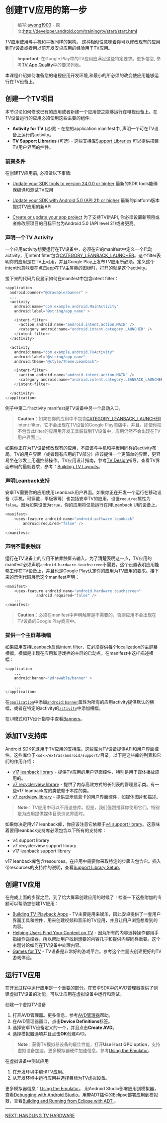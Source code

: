 <!-- Get Started with TV Apps -->
# 创建TV应用的第一步

> 编写:[awong1900](https://github.com/awong1900) - 原文:<http://developer.android.com/training/tv/start/start.html>

<!-- TV apps use the same structure as those for phones and tablets. This similarity means you can modify your existing apps to also run on TV devices or create new apps based on what you already know about building apps for Android. -->

TV应用使用与手机和平板同样的架构。 这种相似性意味着你可以修改现有的应用到TV设备或者用以前开发安卓应用的经验用于TV应用。

<!-- Important: There are specific requirements your app must meet to qualify as an Android TV app on Google Play. For more information, see the requirements listed in TV App Quality. -->

>**Important**: 在Google Play中的TV应用应满足这些特定要求。更多信息, 参考[TV App Quality](http://developer.android.com/distribute/essentials/quality/tv.html)中的要求列表。

<!-- This lesson describes how to prepare your development environment for building TV apps, and the minimum required changes to enable an app to run on TV devices. -->

本课程介绍如何准备您的电视应用开发环境,和最小的所必须的改变使应用能够运行在TV设备上。

<!--Set up a TV Project -->
## 创建一个TV项目

<!--This section discusses how to modify an existing app to run on TV devices, or create a new one. These are the main components you must use to create an app that runs on TV devices: -->

本节讨论如何修改已有的应用或者新建一个应用使之能够运行在电视设备上。在TV设备运行的应用必须使用这些主要的组件:

<!--
* Activity for TV (Required) - In your application manifest, declare an activity that is intended to run on TV devices.
* TV Support Libraries (Optional) - There are several Support Libraries available for TV devices that provide widgets for building user interfaces. -->

* **Activity for TV** (必须) - 在您的application manifest中, 声明一个可在TV设备上运行的activity。
* **TV Support Libraries** (可选) - 这些支持库[Support Libraries](http://developer.android.com/training/tv/start/start.html#tv-libraries) 可以提供搭建TV用户界面的控件。

<!-- Prerequisites -->
### 前提条件

<!-- Before you begin building apps for TV, you must: -->
在创建TV应用前, 必须做以下事情:

<!--
* Update your SDK tools to version 24.0.0 or higher
	The updated SDK tools enable you to build and test apps for TV.
* Update your SDK with Android 5.0 (API 21) or higher
	The updated platform version provides new APIs for TV apps.
* Create or update your app project
	In order to access new APIs for TV devices, you must create a project or modify an existing project that targets Android 5.0 (API level 21) or higher.
-->

- [Update your SDK tools to version 24.0.0 or higher](http://developer.android.com/sdk/installing/adding-packages.html#GetTools)
	最新的SDK tools能确保编译和测试TV应用

- [Update your SDK with Android 5.0 (API 21) or higher](http://developer.android.com/sdk/installing/adding-packages.html#GetTools)
	最新的platform版本提供TV应用的新API

- [Create or update your app project](http://developer.android.com/sdk/installing/create-project.html)
	为了支持TV新API, 你必须设置新项目或者修改原项目的目标平台为Android 5.0 (API level 21)或者更高。


<!-- Declare a TV Activity -->
### 声明一个TV Activity

<!-- An application intended to run on TV devices must declare a launcher activity for TV in its manifest using a [CATEGORY_LEANBACK_LAUNCHER](http://developer.android.com/reference/android/content/Intent.html#CATEGORY_LEANBACK_LAUNCHER) intent filter. This filter identifies your app as being enabled for TV, and is required for your app to be considered a TV app in Google Play. Declaring this intent also identifies which activity in your app to launch when a user selects its icon on the TV home screen. -->

一个应用activity想要运行在TV设备中，必须在它的manifest中定义一个启动activity，用intent filter包含[CATEGORY_LEANBACK_LAUNCHER](http://developer.android.com/reference/android/content/Intent.html#CATEGORY_LEANBACK_LAUNCHER)。这个filter表明你的应用是在TV上可用，并且Google Play上发布TV应用所必须。定义这个intent也意味着在点击app在TV主屏幕的图标时，打开的就是这个activity。

<!-- The following code snippet shows how to include this intent filter in your manifest: -->
接下来的代码片段显示如何在manifest中包含intent filter：

```java
<application
  android:banner="@drawable/banner" >
  ...
  <activity
    android:name="com.example.android.MainActivity"
    android:label="@string/app_name" >

    <intent-filter>
      <action android:name="android.intent.action.MAIN" />
      <category android:name="android.intent.category.LAUNCHER" />
    </intent-filter>
  </activity>

  <activity
    android:name="com.example.android.TvActivity"
    android:label="@string/app_name"
    android:theme="@style/Theme.Leanback">

    <intent-filter>
      <action android:name="android.intent.action.MAIN" />
      <category android:name="android.intent.category.LEANBACK_LAUNCHER" />
    </intent-filter>

  </activity>
</application>
```

<!-- The second activity manifest entry in this example specifies that activity as the one to launch on a TV device. -->
例子中第二个activity manifest是TV设备中另一个启动入口。

<!-- > **Caution**: If you do not include the [CATEGORY_LEANBACK_LAUNCHER](http://developer.android.com/reference/android/content/Intent.html#CATEGORY_LEANBACK_LAUNCHER) intent filter in your app, it is not visible to users running the Google Play store on TV devices. Also, if your app does not have this filter when you load it onto a TV device using developer tools, the app does not appear in the TV user interface. -->

> **Caution**：如果在你的应用中不包含[CATEGORY_LEANBACK_LAUNCHER](http://developer.android.com/reference/android/content/Intent.html#CATEGORY_LEANBACK_LAUNCHER) intent filter，它不会出现在TV设备的Google Play商店中。并且，即使你把不包含此filter的应用用开发工具装载到TV设备中，应用仍然不会出现在TV用户界面上。


<!-- If you are modifying an existing app for use on TV, your app should not use the same activity layout for TV that it does for phones and tablets. The user interface of your TV app (or TV portion of your existing app) should provide a simpler interface that can be easily navigated using a remote control from a couch. For guidelines on designing an app for TV, see the [TV Design](http://developer.android.com/design/tv/index.html) guide. For more information on the minimum implementation requirements for interface layouts on TV, see [Building TV Layouts](http://developer.android.com/training/tv/start/layouts.html). -->

如果你正在为TV设备修改现有的应用，不应该与手机和平板用同样的activity布局。TV的用户界面（或者现有应用的TV部分）应该提供一个更简单的界面，更容易坐在沙发上用遥控器操作。TV应用设计指南，参考[TV Design](http://developer.android.com/design/tv/index.html)指导。查看TV界面布局的最低要求，参考：[Building TV Layouts](http://developer.android.com/training/tv/start/layouts.html)。


<!-- ### Declare Leanback support -->
### 声明Leanback支持

<!-- Declare that your app uses the Leanback user interface required by Android TV. If you are developing an app that runs on mobile (phones, wearables, tablets, etc.) as well as Android TV, set the required attribute value to `false`. If you set the `required` attribute value to `true`, your app will run only on devices that use the Leanback UI. -->

安卓TV需要你的应用使用Leanback用户界面。如果你正在开发一个运行在移动设备（手机，可穿戴，平板等等）也包括安卓TV的应用，设置`required`属性为`false`。因为如果设置为`true`，你的应用将仅能运行在用Leanback UI的设备上。

```java
<manifest>
    <uses-feature android:name="android.software.leanback"
        android:required="false" />
    ...
</manifest>
```

<!-- ### Declare touchscreen not required -->
### 声明不需要触屏

<!-- Applications that are intended to run on TV devices do not rely on touch screens for input. In order to make this clear, the manifest of your TV app must declare that a the android.hardware.touchscreen feature is not required. This setting identifies your app as being able to work on a TV device, and is required for your app to be considered a TV app in Google Play. The following code example shows how to include this manifest declaration: -->

运行在TV设备上的应用不依靠触屏去输入。为了清楚表明这一点，TV应用的manifest必须声明`android.hardware.touchscreen`不需要。这个设置表明应用能够工作在TV设备上，并且也是Google Play认定你的应用为TV应用的要求。接下来的示例代码展示这个manifest声明：

```java
<manifest>
    <uses-feature android:name="android.hardware.touchscreen"
              android:required="false" />
    ...
</manifest>
```

<!-- >**Caution**: You must declare that a touch screen is not required in your app manifest, as shown this example code, or your app cannot appear in the Google Play store on TV devices. -->

>**Caution**：必须在manifest中声明触屏是不需要的，否则应用不会出现在TV设备的Google Play商店中。

<!-- ### Provide a home screen banner -->
### 提供一个主屏幕横幅

<!-- An application must provide a home screen banner for each localization if it includes a Leanback launcher intent filter. The banner is the app launch point that appears on the home screen in the apps and games rows. Desribe the banner in the manifest as follows: -->

如果应用支持Leanback启动intent filter，它必须提供每个localization的主屏幕横幅。横幅是出现在应用和游戏栏的主屏的启动点。在manifest中这样描述横幅：

```java
<application
    ...
    android:banner="@drawable/banner" >

    ...
</application>
```

<!-- Use the [android:banner](http://developer.android.com/guide/topics/manifest/application-element.html#banner) attribute with the [application](http://developer.android.com/guide/topics/manifest/application.html) tag to supply a default banner for all application activities, or with the [activity](http://developer.android.com/guide/topics/manifest/activity-element.html) tag to supply a banner for a specific activity. -->

在[`application`](http://developer.android.com/guide/topics/manifest/application.html)中添加[`android:banner`](http://developer.android.com/guide/topics/manifest/application-element.html#banner)属性为所有的应用activity提供默认的横幅，或者在特定的activity的[`activity`](http://developer.android.com/guide/topics/manifest/activity-element.html)中添加横幅。

<!-- See [Banners](http://developer.android.com/design/tv/patterns.html#banner) in the UI Patterns for TV design guide. -->
在UI模式和TV设计指导中查看[Banners](http://developer.android.com/design/tv/patterns.html#banner)。


<!-- ## Add TV Support Libraries -->
## 添加TV支持库

<!-- The Android SDK includes support libraries that are intended for use with TV apps. These libraries provide APIs and user interface widgets for use on TV devices. The libraries are located in the <sdk>/extras/android/support/ directory. Here is a list of the libraries and their general purpose: -->

Android SDK包含用于TV应用的支持库。这些库为TV设备提供API和用户界面控件。这些库位于`<sdk>/extras/android/support/`目录。以下是这些库的列表和它们的作用介绍：

<!--
* [v17 leanback library](http://developer.android.com/tools/support-library/features.html#v17-leanback) - Provides user interface widgets for TV apps, particularly for apps that do media playback.
* [v7 recyclerview library](http://developer.android.com/tools/support-library/features.html#v7-recyclerview) - Provides classes for managing display of long lists in a memory efficient manner. Several classes in the v17 leanback library depend on the classes in this library.
* [v7 cardview library](http://developer.android.com/tools/support-library/features.html#v7-cardview) - Provides user interface widgets for displaying information cards, such as media item pictures and descriptions.
-->

* [v17 leanback library](http://developer.android.com/tools/support-library/features.html#v17-leanback) - 提供TV应用的用户界面控件，特别是用于媒体播放应用的。
* [v7 recyclerview library](http://developer.android.com/tools/support-library/features.html#v7-recyclerview) - 提供了内存高效方式的长列表的管理显示类。有一些v17 leanback库的类依赖于本库的类。
* [v7 cardview library](http://developer.android.com/tools/support-library/features.html#v7-cardview) - 提供显示信息卡的用户界面控件，如媒体图片和描述。


<!-- >**Note**: You are not required to use these support libraries for your TV app. However, we strongly recommend using them, particularly for apps that provide a media catalog browsing interface. -->

>**Note**：TV应用中可以不用这些库。但是，我们强烈推荐你使用它们，特别是为应用提供媒体目录浏览界面时。


<!-- If you decide to use the v17 leanback library for your app, you should note that it is dependent on the [v4 support library](http://developer.android.com/tools/support-library/features.html#v4). This means that apps that use the leanback support library should include all of these support libraries: -->

如果你决定用v17 leanback库，你应该注意它依赖于[v4 support library](http://developer.android.com/tools/support-library/features.html#v4)。这意味着要用leanback支持库必须包含以下所有的支持库：

* v4 support library
* v7 recyclerview support library
* v17 leanback support library


<!-- The v17 leanback library contains resources, which require you to take specific steps to include it in app projects. For instructions on importing a support library with resources, see [Support Library Setup]((http://developer.android.com/tools/support-library/setup.html#libs-with-res)). -->

v17 leanback库包含resources。在应用中需要你采取特定的步骤去包含它。插入带resources的支持库的说明，查看[Support Library Setup]((http://developer.android.com/tools/support-library/setup.html#libs-with-res))。



<!-- ## Build TV Apps -->
## 创建TV应用

<!-- After you have completed the steps described above, it's time to start building apps for the big screen! Check out these additional topics to help you build your app for TV: -->

在完成上面的步骤之后，到了给大屏幕创建应用的时候了！检查一下这些附加的专题可以帮助您创建TV应用：

<!--
* [Building TV Playback Apps](http://developer.android.com/training/tv/playback/index.html) - TVs are built to entertain, so Android provides a set of user interface tools and widgets for building TV apps that play videos and music, and let users browse for the content they want.
* [Helping Users Find Your Content on TV](http://developer.android.com/training/tv/discovery/index.html) - With all the content choices at users' fingertips, helping them find content they enjoy is almost as important as providing that content. This training discusses how to surface your content on TV devices.
* [Games for TV](http://developer.android.com/training/tv/discovery/index.html) - TV devices are a great platform for games. See this topic for information on building great game experiences for TV.
-->

* [Building TV Playback Apps](http://developer.android.com/training/tv/playback/index.html) - TV主要是用来娱乐，因此安卓提供了一套用户界面工具和控件，用来创建视频和音乐的TV应用，并且让用户浏览想看到的内容。
* [Helping Users Find Your Content on TV](http://developer.android.com/training/tv/discovery/index.html) - 因为所有的内容选择操作都用手指操作遥控器，所以帮助用户找到想要的内容几乎和提供内容同样重要。这个主题讨论如何在TV设备中处理内容。
* [Games for TV](http://developer.android.com/training/tv/discovery/index.html) - TV设备是非常好的游戏平台。参考这个主题去创建更好的TV游戏体验。

<!-- ## Run TV Apps -->
## 运行TV应用

<!-- Running your app is an important part of the development process. The AVD Manager in the Android SDK provides the device definitions that allow you to create virtual TV devices for running and testing your applications. -->

在开发过程中运行应用是一个重要的部分。在安卓SDK中的AVD管理器提供了创建虚拟TV设备的功能，可以让应用在虚拟设备中运行和测试。

<!-- To create an virtual TV device: -->
创建一个虚拟TV设备

<!--
1. Start the AVD Manager. For more information, see the AVD Manager help.
2. In the AVD Manager dialog, click the Device Definitions tab.
3. Select one of the Android TV device definitions and click Create AVD.
4. Select the emulator options and click OK to create the AVD.
-->

1. 打开AVD管理器。更多信息，参考[AVD管理器](http://developer.android.com/tools/help/avd-manager.html)帮助。
2. 在AVD管理器窗口，点击**Device Definitions**标签。
3. 选择安卓TV设备定义的一个，并且点击**Create AVD**。
4. 选择模拟器选项并且点击**OK**创建AVD。

<!-- >**Note**: For best performance of the TV emulator device, enable the Use Host GPU option and, where supported, use virtual device acceleration. For more information on hardware acceleration of the emulator, see [Using the Emulator](http://developer.android.com/tools/devices/emulator.html#acceleration). -->

>**Note**：获得TV模拟器设备的最佳性能，打开**Use Host GPU option**，支持虚拟设备加速。更多模拟器硬件加速信息，参考[Using the Emulator](http://developer.android.com/tools/devices/emulator.html#acceleration)。

<!-- To test your application on the virtual TV device: -->
在虚拟设备中测试应用

<!--
1. Compile your TV application in your development environment.
2. Run the application from your development environment and choose the TV virtual device as the target.
-->

1. 在开发环境中编译TV应用。
2. 从开发环境中运行应用并选择目标为TV虚拟设备。


<!-- For more information about using emulators see, [Using the Emulator](http://developer.android.com/tools/devices/emulator.html). For more information on deploying apps from Android Studio to virtual devices, see [Debugging with Android Studio](http://developer.android.com/sdk/installing/studio-debug.html). For more information about deploying apps to emulators from Eclipse with ADT, see [Building and Running from Eclipse with ADT ](http://developer.android.com/tools/building/building-eclipse.html) -->

更多模拟器信息：[Using the Emulator](http://developer.android.com/tools/devices/emulator.html)。 用Android Studio部署应用到模拟器，查看[Debugging with Android Studio](http://developer.android.com/sdk/installing/studio-debug.html)。用带ADT插件的Eclipse部署应用到模拟器，查看[Building and Running from Eclipse with ADT ](http://developer.android.com/tools/building/building-eclipse.html)。

-------------------------
[NEXT: HANDLING TV HARDWARE](http://developer.android.com/training/tv/start/hardware.html)
<!-- TODO, 改为正确的中文链接 -->

